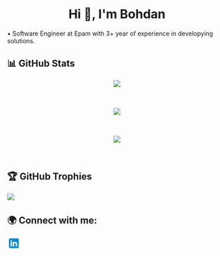 <h1 align="center">Hi 👋, I'm Bohdan</h1>
• Software Engineer at Epam with 3+ year of experience in developying solutions.

## 📊 GitHub Stats 
<p align="center"><img src="https://github-readme-stats.vercel.app/api/top-langs/?username=bodyangug&theme=tokyonight&layout=compact"></p><br/>
<p align="center"><img src="https://github-readme-stats.vercel.app/api?username=bodyangug&show_icons=true&theme=tokyonight&hide_border=false&include_all_commits=true&count_private=true"</p></p><br/>
<p align="center"><img src="https://github-readme-streak-stats.herokuapp.com/?user=MysterionRise&theme=tokyonight&hide_border=false"></p><br/>

## 🏆 GitHub Trophies
![](https://github-profile-trophy.vercel.app/?username=bodyangug&theme=tokyonight&no-frame=false&no-bg=true)

## 🌍 Connect with me:
<a href="https://www.linkedin.com/in/bohdan-asieiev-56a4b1198/" target="blank"><img align="center" src="linkedin.png" height="30" width="30"/></a>
